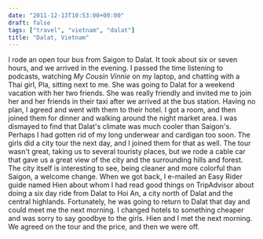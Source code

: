 ```yaml
---
date: "2011-12-13T10:53:00+00:00"
draft: false
tags: ["travel", "vietnam", "dalat"]
title: "Dalat, Vietnam"
---
```

I rode an open tour bus from Saigon to Dalat. It took about six or seven hours, and we arrived in the evening. I passed the time listening to podcasts, watching *My Cousin Vinnie* on my laptop, and chatting with a Thai girl, Pla, sitting next to me. She was going to Dalat for a weekend vacation with her two friends. She was really friendly and invited me to join her and her friends in their taxi after we arrived at the bus station. Having no plan, I agreed and went with them to their hotel. I got a room, and then joined them for dinner and walking around the night market area. I was dismayed to find that Dalat's climate was much cooler than Saigon's. Perhaps I had gotten rid of my long underwear and cardigan too soon. The girls did a city tour the next day, and I joined them for that as well. The tour wasn't great, taking us to several touristy places, but we rode a cable car that gave us a great view of the city and the surrounding hills and forest. The city itself is interesting to see, being cleaner and more colorful than Saigon, a welcome change. When we got back, I e-mailed an Easy Rider guide named Hien about whom I had read good things on TripAdvisor about doing a six day ride from Dalat to Hoi An, a city north of Dalat and the central highlands. Fortunately, he was going to return to Dalat that day and could meet me the next morning. I changed hotels to something cheaper and was sorry to say goodbye to the girls. Hien and I met the next morning. We agreed on the tour and the price, and then we were off.


